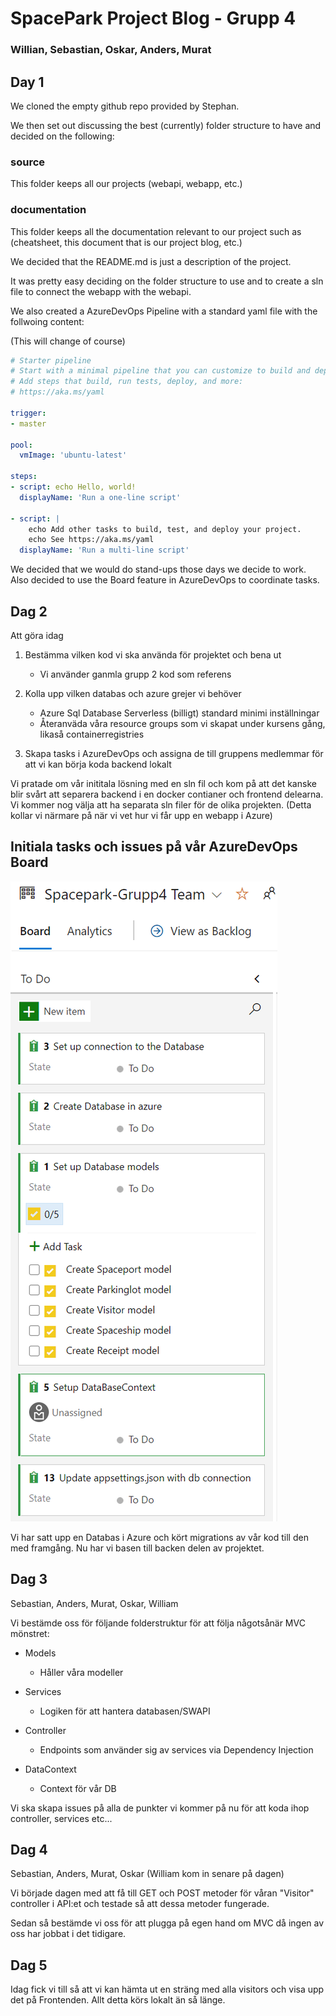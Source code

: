 # SpacePark Project Blog - Grupp 4

### Willian, Sebastian, Oskar, Anders, Murat



## Day 1

We cloned the empty github repo provided by Stephan.

We then set out discussing the best (currently) folder structure to have and decided on the following:

### source

This folder keeps all our projects (webapi, webapp, etc.)

### documentation

This folder keeps all the documentation relevant to our project such as (cheatsheet, this document that is our project blog, etc.)

We decided that the README.md is just a description of the project.

It was pretty easy deciding on the folder structure to use and to create a sln file to connect the webapp with the webapi.

We also created a AzureDevOps Pipeline with a standard yaml file with the follwoing content:

(This will change of course)

``````yaml
# Starter pipeline
# Start with a minimal pipeline that you can customize to build and deploy your code.
# Add steps that build, run tests, deploy, and more:
# https://aka.ms/yaml

trigger:
- master

pool:
  vmImage: 'ubuntu-latest'

steps:
- script: echo Hello, world!
  displayName: 'Run a one-line script'

- script: |
    echo Add other tasks to build, test, and deploy your project.
    echo See https://aka.ms/yaml
  displayName: 'Run a multi-line script'
``````



We decided that we would do stand-ups those days we decide to work. Also decided to use the Board feature in AzureDevOps to coordinate tasks.



## Dag 2

Att göra idag

1. Bestämma vilken kod vi ska använda för projektet och bena ut
   * Vi använder ganmla grupp 2 kod som referens



2. Kolla upp vilken databas och azure grejer vi behöver
   * Azure Sql Database Serverless (billigt) standard minimi inställningar
   * Återanväda våra resource groups som vi skapat under kursens gång, likaså containerregistries



3. Skapa tasks i AzureDevOps och assigna de till gruppens medlemmar för att vi kan börja koda backend lokalt



Vi pratade om vår inititala lösning med en sln fil och kom på att det kanske blir svårt att separera backend i en docker contianer och frontend delearna. Vi kommer nog välja att ha separata sln filer för de olika projekten. (Detta kollar vi närmare på när vi vet hur vi får upp en webapp i Azure)



## Initiala tasks och issues på vår AzureDevOps Board
![initialBoard](img/initialboard.jpg)


Vi har satt upp en Databas i Azure och kört migrations av vår kod till den med framgång.
Nu har vi basen till backen delen av projektet.


## Dag 3

Sebastian, Anders, Murat, Oskar, William



Vi bestämde oss för följande folderstruktur för att följa någotsånär MVC mönstret:

- Models
  - Håller våra modeller

- Services
  - Logiken för att hantera databasen/SWAPI

- Controller
  - Endpoints som använder sig av services via Dependency Injection

- DataContext
  - Context för vår DB



Vi ska skapa issues på alla de punkter vi kommer på nu för att koda ihop controller, services etc...

## Dag 4

Sebastian, Anders, Murat, Oskar (William kom in senare på dagen)

Vi började dagen med att få till GET och POST metoder för våran "Visitor" controller i API:et och testade så att dessa metoder fungerade. 

Sedan så  bestämde vi oss för att plugga på egen hand om MVC då ingen av oss har jobbat i det tidigare. 

## Dag 5

Idag fick vi till så att vi kan hämta ut en sträng med alla visitors och visa upp det på Frontenden. Allt detta körs lokalt än så länge. 



